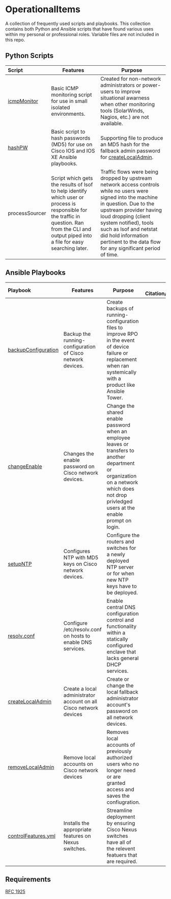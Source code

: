 # OperationalItems
A collection of frequently used scripts and playbooks. This collection contains both Python and Ansible scripts that have found various uses within my personal or professional roles. Variable files are not included in this repo.

## Python Scripts

Script              | Features | Purpose
:-------------         | ------------- | -------------
[icmpMonitor](https://github.com/NetworkNick-io/Operations/tree/main/ICMPmonitor) |  Basic ICMP monitoring script for use in small isolated environments. | Created for non-network administrators or power-users to improve situational awarness when other monitoring tools (SolarWinds, Nagios, etc.) are not available.
[hashPW](https://github.com/NetworkNick-US/Operations/blob/main/hashPW.py) | Basic script to hash passwords (MD5) for use on Cisco IOS and IOS XE Ansible playbooks. | Supporting file to produce an MD5 hash for the fallback admin password for [createLocalAdmin](127.0.0.1).
processSourcer | Script which gets the results of lsof to help identify which user or process is responsible for the traffic in question. Ran from the CLI and output piped into a file for easy searching later. | Traffic flows were being dropped by upstream network access controls while no users were signed into the machine in question. Due to the upstream provider having loud dropping (client system notified), tools such as lsof and netstat did hold information pertinent to the data flow for any significant period of time.


## Ansible Playbooks
| Playbook              | Features | Purpose | External Citation/Collaboration |
:-------------         | ------------- | ------------- | -------------:
| [backupConfiguration](https://github.com/NetworkNick-io/Operations/blob/main/backupConfig.yml) |  Backup the running-configuration of Cisco network devices. | Create backups of running-configuration files to improve RPO in the event of device failure or replacement when ran systemically with a product like Ansible Tower. | - |
| [changeEnable](https://github.com/NetworkNick-io/Operations/blob/main/changeEnable.yml) | Changes the enable password on Cisco network devices. | Change the shared enable password when an employee leaves or transfers to another department or organization on a network which does not drop privledged users at the enable prompt on login. | - |
| [setupNTP](https://github.com/NetworkNick-io/Operations/blob/main/setupNTP.yml) | Configures NTP with MD5 keys on Cisco network devices. | Configure the routers and switches for a newly deployed NTP server or for when new NTP keys have to be deployed. | - |
| [resolv.conf](https://github.com/NetworkNick-io/Operations/blob/main/resolvCONF.yml) | Configure /etc/resolv.conf on hosts to enable DNS services. | Enable central DNS configuration control and functionality within a statically configured enclave that lacks general DHCP services. | [cdschr1](https://github.com/cdschr1) |
| [createLocalAdmin](https://github.com/NetworkNick-US/Operations/blob/main/createAdmin.yml) | Create a local administrator account on all Cisco network devices | Create or change the local fallback administrator account's password on all network devices. | - |
| [removeLocalAdmin](https://github.com/NetworkNick-US/Operations/blob/main/removeLocalAdmin.yml) | Remove local accounts on Cisco network devices | Removes local accounts of previously authorized users who no longer need or are granted access and saves the confiugration. | - |
|[controlFeatures.yml](https://github.com/NetworkNick-US/LearningAnsible/blob/main/playbooks/controlFeatures.yml) | Installs the appropriate features on Nexus switches. | Streamline deployment by ensuring Cisco Nexus switches have all of the relevent featuers that are required. | ✔️ |

## Requirements
[RFC 1925](https://datatracker.ietf.org/doc/html/rfc1925)
